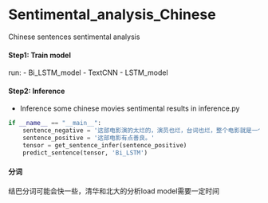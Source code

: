 # Sentimental_analysis_Chinese
Chinese sentences sentimental analysis
#### Step1: Train model
run: - Bi_LSTM_model
     - TextCNN
     - LSTM_model
#### Step2: Inference
- Inference some chinese movies sentimental results in inference.py
```python
if __name__ == "__main__":
    sentence_negative = '这部电影演的太烂的，演员也烂，台词也烂，整个电影就是一个烂片'
    sentence_positive = '这部电影有点善良。'
    tensor = get_sentence_infer(sentence_positive)
    predict_sentence(tensor, 'Bi_LSTM')

```
#### 分词
结巴分词可能会快一些，清华和北大的分析load model需要一定时间
